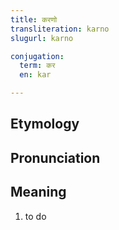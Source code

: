 ```yaml
---
title: करणो
transliteration: karno
slugurl: karno

conjugation: 
  term: कर
  en: kar

---
```

## Etymology

## Pronunciation

## Meaning
1. to do